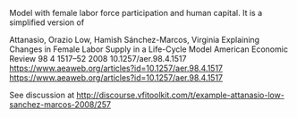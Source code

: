 Model with female labor force participation and human capital. It is a simplified version of 

Attanasio, Orazio Low, Hamish Sánchez-Marcos, Virginia 
Explaining Changes in Female Labor Supply in a Life-Cycle Model 
American Economic Review 98 4 1517–52 2008 10.1257/aer.98.4.1517 https://www.aeaweb.org/articles?id=10.1257/aer.98.4.1517
https://www.aeaweb.org/articles?id=10.1257/aer.98.4.1517

See discussion at http://discourse.vfitoolkit.com/t/example-attanasio-low-sanchez-marcos-2008/257
